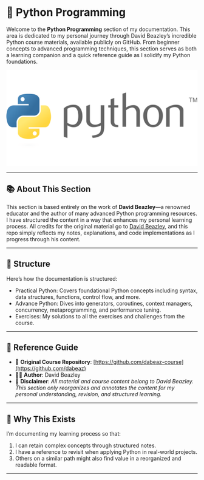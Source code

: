 # 🚀 Python Programming

Welcome to the **Python Programming** section of my documentation. This area is dedicated to my personal journey through David Beazley’s incredible Python course materials, available publicly on GitHub. From beginner concepts to advanced programming techniques, this section serves as both a learning companion and a quick reference guide as I solidify my Python foundations.

![Python Banner](../assets/images/python/python-logo.png)

---

## 📚 About This Section

This section is based entirely on the work of **David Beazley**—a renowned educator and the author of many advanced Python programming resources. I have structured the content in a way that enhances my personal learning process. All credits for the original material go to [David Beazley](https://github.com/dabeaz), and this repo simply reflects my notes, explanations, and code implementations as I progress through his content.

---

## 🧭 Structure

Here’s how the documentation is structured:

- Practical Python: Covers foundational Python concepts including syntax, data structures, functions, control flow, and more.
- Advance Python: Dives into generators, coroutines, context managers, concurrency, metaprogramming, and performance tuning.
- Exercises: My solutions to all the exercises and challenges from the course.

---

## 📌 Reference Guide

- 📘 **Original Course Repository**: [https://github.com/dabeaz-course](https://github.com/dabeaz)
- 👨‍🏫 **Author**: David Beazley
- 🔖 **Disclaimer**: *All material and course content belong to David Beazley. This section only reorganizes and annotates the content for my personal understanding, revision, and structured learning.*

---

## 🚀 Why This Exists

I’m documenting my learning process so that:

1. I can retain complex concepts through structured notes.
2. I have a reference to revisit when applying Python in real-world projects.
3. Others on a similar path might also find value in a reorganized and readable format.

---

&nbsp;